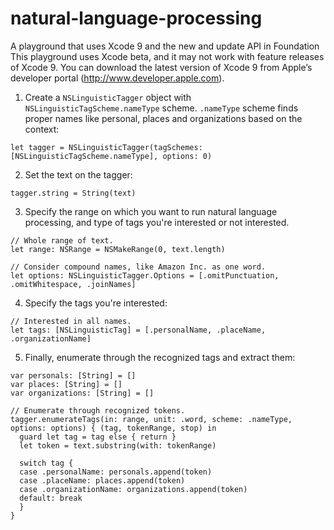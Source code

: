 # natural-language-processing
A playground that uses Xcode 9 and the new and update API in Foundation This playground uses Xcode beta, and it may not work with feature releases of Xcode 9. You can download the latest version of Xcode 9 from Apple’s developer portal (http://www.developer.apple.com).

1. Create a `NSLinguisticTagger` object with `NSLinguisticTagScheme.nameType` scheme.
`.nameType` scheme finds proper names like personal, places and organizations based on the context:

```
let tagger = NSLinguisticTagger(tagSchemes: [NSLinguisticTagScheme.nameType], options: 0)
```

2. Set the text on the tagger: 

```
tagger.string = String(text)
```

3. Specify the range on which you want to run natural language processing, and type of tags you're interested or not interested.

```
// Whole range of text.
let range: NSRange = NSMakeRange(0, text.length)

// Consider compound names, like Amazon Inc. as one word.
let options: NSLinguisticTagger.Options = [.omitPunctuation, .omitWhitespace, .joinNames]
```

4. Specify the tags you're interested:

```
// Interested in all names.
let tags: [NSLinguisticTag] = [.personalName, .placeName, .organizationName]
```

5. Finally, enumerate through the recognized tags and extract them:

```
var personals: [String] = []
var places: [String] = []
var organizations: [String] = []

// Enumerate through recognized tokens.
tagger.enumerateTags(in: range, unit: .word, scheme: .nameType, options: options) { (tag, tokenRange, stop) in
  guard let tag = tag else { return }
  let token = text.substring(with: tokenRange)
  
  switch tag {
  case .personalName: personals.append(token)
  case .placeName: places.append(token)
  case .organizationName: organizations.append(token)
  default: break
  }
}
```

